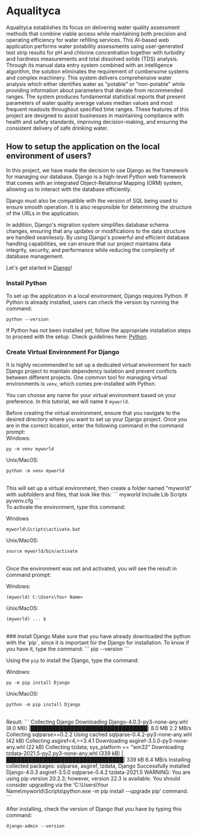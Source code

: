 # Aqualityca
Aqualityca establishes its focus on delivering water quality assessment methods that combine viable access while maintaining both precision and operating efficiency for water refilling services. This AI-based web application performs water potability assessments using user-generated test strip results for pH and chlorine concentration together with turbidity and hardness measurements and total dissolved solids (TDS) analysis. Through its manual data entry system combined with an intelligence algorithm, the solution eliminates the requirement of cumbersome systems and complex machinery. This system delivers comprehensive water analysis which either identifies water as "potable" or "non-potable" while providing information about parameters that deviate from recommended ranges. The system produces fundamental statistical reports that present parameters of water quality average values median values and most frequent readouts throughout specified time ranges. These features of this project are designed to assist businesses in maintaining compliance with health and safety standards, improving decision-making, and ensuring the consistent delivery of safe drinking water. 

## How to setup the application on the local environment of users? 
In this project, we have made the decision to use Django as the framework for managing our database. Django is a high-level Python web framework that comes with an integrated Object-Relational Mapping (ORM) system, allowing us to interact with the database efficiently. 

Django must also be compatible with the version of SQL being used to ensure smooth operation. It is also responsible for determining the structure of the URLs in the application.

In addition, Django's migration system simplifies database schema changes, ensuring that any updates or modifications to the data structure are handled seamlessly. By using Django's powerful and efficient database handling capabilities, we can ensure that our project maintains data integrity, security, and performance while reducing the complexity of database management.

Let's get started in [Django](https://www.w3schools.com/django/django_getstarted.php)!
<br>
### Install Python
To set up the application in a local environment, Django requires Python. If Python is already installed, users can check the version by running the command:
```
python --version
```

If Python has not been installed yet, follow the appropriate installation steps to proceed with the setup. Check guidelines here: [Python](https://www.python.org/).
<br>
### Create Virtual Environment For Django
It is highly recommended to set up a dedicated virtual environment for each Django project to maintain dependency isolation and prevent conflicts between different projects. One common tool for managing virtual environments is `venv`, which comes pre-installed with Python.

You can choose any name for your virtual environment based on your preference. In this tutorial, we will name it `myworld`.

Before creating the virtual environment, ensure that you navigate to the desired directory where you want to set up your Django project. Once you are in the correct location, enter the following command in the command prompt:
<br>
Windows:
```
py -m venv myworld
```
Unix/MacOS:
```
python -m venv myworld
```
<br>
This will set up a virtual environment, then create a folder named "myworld" with subfolders and files, that look like this:
```
myworld
  Include
  Lib
  Scripts
  pyvenv.cfg
```
<br>
To activate the environment, type this command:

Windows
```
myworld\Scripts\activate.bat
```
Unix/MacOS:
```
source myworld/bin/activate
```
<br>
Once the environment was set and activated, you will see the result in command prompt:

Windows:
```
(myworld) C:\Users\Your Name>
```
Unix/MacOS:
```
(myworld) ... $
```
<br>
### Install Django
Make sure that you have already downloaded the python with the `pip`, since it is important for the Django for installation. To know if you have it, type the command:
```
pip --version
```

Using the `pip` to install the Django, type the command:

Windows:
```
py -m pip install Django
```
Unix/MacOS:
```
python -m pip install Django
```
<br>
Result:
```
Collecting Django
  Downloading Django-4.0.3-py3-none-any.whl (8.0 MB)
      |████████████████████████████████| 8.0 MB 2.2 MB/s
Collecting sqlparse>=0.2.2
  Using cached sqlparse-0.4.2-py3-none-any.whl (42 kB)
Collecting asgiref<4,>=3.4.1
  Downloading asgiref-3.5.0-py3-none-any.whl (22 kB)
Collecting tzdata; sys_platform == "win32"
  Downloading tzdata-2021.5-py2.py3-none-any.whl (339 kB)
      |████████████████████████████████| 339 kB 6.4 MB/s
Installing collected packages: sqlparse, asgiref, tzdata, Django
Successfully installed Django-4.0.3 asgiref-3.5.0 sqlparse-0.4.2 tzdata-2021.5
WARNING: You are using pip version 20.2.3; however, version 22.3 is available.
You should consider upgrading via the 'C:\Users\Your Name\myworld\Scripts\python.exe -m pip install --upgrade pip' command.
```

After installing, check the version of Django that you have by typing this command:
```
django-admin --version
```
